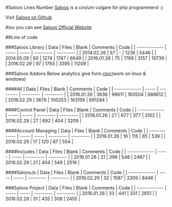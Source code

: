 #Saloos Lines Number
[Saloos] is a cirsium vulgare for php programmers! :)

Visit [Saloos on Github]

Also you can see [Saloos Official Website]


##Line of code


###Saloos Library
| Data			| Files	| Blank	| Comments	| Code  	|
| ------------- | ----- | ----- | --------- | --------- |
| 2014.02.26	| 57	| -		| 1236		| 5446		|
| 2014.05.09	| 60	| 1274	| 1747		| 6649		|
| 2016.01.26	| 75	| 1769	| 3157		| 10739 	|
| 2016.02.29	| 97	| 1793	| 3395		| 11209 	|



###Saloos Addons
Below analytics give form [cloc](work on linux & windows)

####All
| Data			| Files	| Blank		| Comments	| Code  	|
| ------------- | ----- | --------- | --------- | ---------	|
| 2016.01.26	| 3636	| 99611		| 160504	| 688612 	|
| 2016.02.29	| 3678	| 100253	| 163159	| 691284 	|


####Control Panel
| Data			| Files	| Blank	| Comments	| Code  	|
| ------------- | ----- | ----- | --------- | ---------	|
| 2016.01.26	| 27	| 677	| 377		| 3102	 	|
| 2016.02.29	| 27	| 692	| 404		| 3209	 	|


####Account Managing
| Data			| Files	| Blank	| Comments	| Code  	|
| ------------- | ----- | ----- | --------- | ---------	|
| 2016.01.26	| 16	| 115	| 85		| 539 		|
| 2016.02.29	| 17	| 120	| 87		| 554 		|


####Includes
| Data			| Files	| Blank	| Comments	| Code  	|
| ------------- | ----- | ----- | --------- | ---------	|
| 2016.01.26	| 21	| 399	| 548		| 2487 		|
| 2016.02.29	| 21	| 404	| 549		| 2519 		|


####SaloosJs
| Data			| Files	| Blank	| Comments	| Code  	|
| ------------- | ----- | ----- | --------- | ---------	|
| 2016.02.29	| 32	| 1597	| 2309		| 8446 		|



###Saloos Project
| Data			| Files	| Blank	| Comments	| Code  	|
| ------------- | ----- | ----- | --------- | ---------	|
| 2016.01.26	| 33	| 441	| 331		| 2651 		|
| 2016.02.29	| 31	| 435	| 308		| 2455 		|



[Ermile]: <http://ermile.com>
[ارمایل]: <http://ermile.ir>
[Saloos on Github]: <https://github.com/Ermile/Saloos>
[Saloos Official Website]: <http://saloos.ir>
[Saloos]: <http://saloos.ir>
[Saloos Addons]: <https://github.com/Ermile/Saloos-Addons>
[Saloos Project]: <https://github.com/Ermile/Saloos-Project>
[Hasan Salehi]: <http://github.com/baravak>
[Javad Evazzadeh]: <http://evazzadeh.com>
[cloc]: <http://cloc.sourceforge.net>